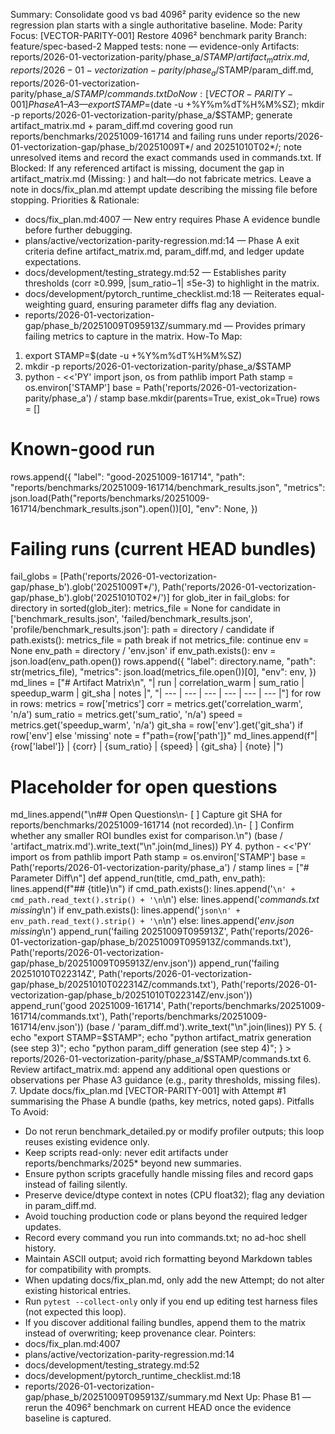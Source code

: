 Summary: Consolidate good vs bad 4096² parity evidence so the new regression plan starts with a single authoritative baseline.
Mode: Parity
Focus: [VECTOR-PARITY-001] Restore 4096² benchmark parity
Branch: feature/spec-based-2
Mapped tests: none — evidence-only
Artifacts: reports/2026-01-vectorization-parity/phase_a/$STAMP/artifact_matrix.md, reports/2026-01-vectorization-parity/phase_a/$STAMP/param_diff.md, reports/2026-01-vectorization-parity/phase_a/$STAMP/commands.txt
Do Now: [VECTOR-PARITY-001] Phase A1–A3 — export STAMP=$(date -u +%Y%m%dT%H%M%SZ); mkdir -p reports/2026-01-vectorization-parity/phase_a/$STAMP; generate artifact_matrix.md + param_diff.md covering good run reports/benchmarks/20251009-161714 and failing runs under reports/2026-01-vectorization-gap/phase_b/20251009T*/ and 20251010T02*/; note unresolved items and record the exact commands used in commands.txt.
If Blocked: If any referenced artifact is missing, document the gap in artifact_matrix.md (Missing: <path>) and halt—do not fabricate metrics. Leave a note in docs/fix_plan.md attempt update describing the missing file before stopping.
Priorities & Rationale:
- docs/fix_plan.md:4007 — New entry requires Phase A evidence bundle before further debugging.
- plans/active/vectorization-parity-regression.md:14 — Phase A exit criteria define artifact_matrix.md, param_diff.md, and ledger update expectations.
- docs/development/testing_strategy.md:52 — Establishes parity thresholds (corr ≥0.999, |sum_ratio−1| ≤5e-3) to highlight in the matrix.
- docs/development/pytorch_runtime_checklist.md:18 — Reiterates equal-weighting guard, ensuring parameter diffs flag any deviation.
- reports/2026-01-vectorization-gap/phase_b/20251009T095913Z/summary.md — Provides primary failing metrics to capture in the matrix.
How-To Map:
1. export STAMP=$(date -u +%Y%m%dT%H%M%SZ)
2. mkdir -p reports/2026-01-vectorization-parity/phase_a/$STAMP
3. python - <<'PY'
import json, os
from pathlib import Path
stamp = os.environ['STAMP']
base = Path('reports/2026-01-vectorization-parity/phase_a') / stamp
base.mkdir(parents=True, exist_ok=True)
rows = []
# Known-good run
rows.append({
    "label": "good-20251009-161714",
    "path": "reports/benchmarks/20251009-161714/benchmark_results.json",
    "metrics": json.load(Path("reports/benchmarks/20251009-161714/benchmark_results.json").open())[0],
    "env": None,
})
# Failing runs (current HEAD bundles)
fail_globs = [Path('reports/2026-01-vectorization-gap/phase_b').glob('20251009T*/'),
              Path('reports/2026-01-vectorization-gap/phase_b').glob('20251010T02*/')]
for glob_iter in fail_globs:
    for directory in sorted(glob_iter):
        metrics_file = None
        for candidate in ['benchmark_results.json', 'failed/benchmark_results.json', 'profile/benchmark_results.json']:
            path = directory / candidate
            if path.exists():
                metrics_file = path
                break
        if not metrics_file:
            continue
        env = None
        env_path = directory / 'env.json'
        if env_path.exists():
            env = json.load(env_path.open())
        rows.append({
            "label": directory.name,
            "path": str(metrics_file),
            "metrics": json.load(metrics_file.open())[0],
            "env": env,
        })
md_lines = ["# Artifact Matrix\n", "| run | correlation_warm | sum_ratio | speedup_warm | git_sha | notes |", "| --- | --- | --- | --- | --- | --- |"]
for row in rows:
    metrics = row['metrics']
    corr = metrics.get('correlation_warm', 'n/a')
    sum_ratio = metrics.get('sum_ratio', 'n/a')
    speed = metrics.get('speedup_warm', 'n/a')
    git_sha = row['env'].get('git_sha') if row['env'] else 'missing'
    note = f"path={row['path']}"
    md_lines.append(f"| {row['label']} | {corr} | {sum_ratio} | {speed} | {git_sha} | {note} |")
# Placeholder for open questions
md_lines.append("\n## Open Questions\n- [ ] Capture git SHA for reports/benchmarks/20251009-161714 (not recorded).\n- [ ] Confirm whether any smaller ROI bundles exist for comparison.\n")
(base / 'artifact_matrix.md').write_text("\n".join(md_lines))
PY
4. python - <<'PY'
import os
from pathlib import Path
stamp = os.environ['STAMP']
base = Path('reports/2026-01-vectorization-parity/phase_a') / stamp
lines = ["# Parameter Diff\n"]
def append_run(title, cmd_path, env_path):
    lines.append(f"## {title}\n")
    if cmd_path.exists():
        lines.append('```\n' + cmd_path.read_text().strip() + '\n```\n')
    else:
        lines.append('_commands.txt missing_\n')
    if env_path.exists():
        lines.append('```json\n' + env_path.read_text().strip() + '\n```\n')
    else:
        lines.append('_env.json missing_\n')
append_run('failing 20251009T095913Z', Path('reports/2026-01-vectorization-gap/phase_b/20251009T095913Z/commands.txt'), Path('reports/2026-01-vectorization-gap/phase_b/20251009T095913Z/env.json'))
append_run('failing 20251010T022314Z', Path('reports/2026-01-vectorization-gap/phase_b/20251010T022314Z/commands.txt'), Path('reports/2026-01-vectorization-gap/phase_b/20251010T022314Z/env.json'))
append_run('good 20251009-161714', Path('reports/benchmarks/20251009-161714/commands.txt'), Path('reports/benchmarks/20251009-161714/env.json'))
(base / 'param_diff.md').write_text("\n".join(lines))
PY
5. {
    echo "export STAMP=$STAMP";
    echo "python artifact_matrix generation (see step 3)";
    echo "python param_diff generation (see step 4)";
} > reports/2026-01-vectorization-parity/phase_a/$STAMP/commands.txt
6. Review artifact_matrix.md: append any additional open questions or observations per Phase A3 guidance (e.g., parity thresholds, missing files).
7. Update docs/fix_plan.md [VECTOR-PARITY-001] with Attempt #1 summarising the Phase A bundle (paths, key metrics, noted gaps).
Pitfalls To Avoid:
- Do not rerun benchmark_detailed.py or modify profiler outputs; this loop reuses existing evidence only.
- Keep scripts read-only: never edit artifacts under reports/benchmarks/2025* beyond new summaries.
- Ensure python scripts gracefully handle missing files and record gaps instead of failing silently.
- Preserve device/dtype context in notes (CPU float32); flag any deviation in param_diff.md.
- Avoid touching production code or plans beyond the required ledger updates.
- Record every command you run into commands.txt; no ad-hoc shell history.
- Maintain ASCII output; avoid rich formatting beyond Markdown tables for compatibility with prompts.
- When updating docs/fix_plan.md, only add the new Attempt; do not alter existing historical entries.
- Run `pytest --collect-only` only if you end up editing test harness files (not expected this loop).
- If you discover additional failing bundles, append them to the matrix instead of overwriting; keep provenance clear.
Pointers:
- docs/fix_plan.md:4007
- plans/active/vectorization-parity-regression.md:14
- docs/development/testing_strategy.md:52
- docs/development/pytorch_runtime_checklist.md:18
- reports/2026-01-vectorization-gap/phase_b/20251009T095913Z/summary.md
Next Up: Phase B1 — rerun the 4096² benchmark on current HEAD once the evidence baseline is captured.
